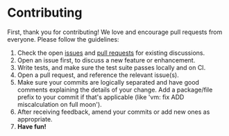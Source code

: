 # Contributing

First, thank you for contributing! We love and encourage pull requests from everyone. Please
follow the guidelines:

1. Check the open [issues](https://github.com/infinitete/neo-go-inf/issues) and
[pull requests](https://github.com/infinitete/neo-go-inf/pulls) for existing discussions.
1. Open an issue first, to discuss a new feature or enhancement.
1. Write tests, and make sure the test suite passes locally and on CI.
1. Open a pull request, and reference the relevant issue(s).
1. Make sure your commits are logically separated and have good comments
   explaining the details of your change. Add a package/file prefix to your
   commit if that's applicable (like 'vm: fix ADD miscalculation on full
   moon').
1. After receiving feedback, amend your commits or add new ones as
   appropriate.
1. **Have fun!**
